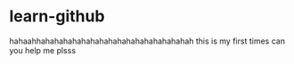 # learn-github
hahaahhahahahahahahahahahahahahahahahahah
this is my first times can you help me plsss
